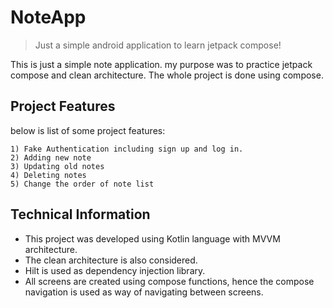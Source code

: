 # NoteApp
> Just a simple android application to learn jetpack compose!


This is just a simple note application. my purpose was to practice jetpack compose and clean architecture.
The whole project is done using compose.



## Project Features
below is list of some project features:

    1) Fake Authentication including sign up and log in.
    2) Adding new note
    3) Updating old notes
    4) Deleting notes
    5) Change the order of note list
    

## Technical Information
* This project was developed using Kotlin language with MVVM architecture.
* The clean architecture is also considered.
* Hilt is used as dependency injection library.
* All screens are created using compose functions, hence the compose navigation is used as way of navigating between screens.
